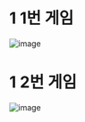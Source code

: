 # 1 1번 게임
![image](https://user-images.githubusercontent.com/80961348/116767575-03179880-aa6c-11eb-9838-4f3050dd1e0c.png)

# 1 2번 게임
![image](https://user-images.githubusercontent.com/80961348/116767583-0a3ea680-aa6c-11eb-85a5-bb695407e7d4.png)
